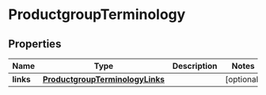

# ProductgroupTerminology


## Properties

| Name | Type | Description | Notes |
|------------ | ------------- | ------------- | -------------|
|**links** | [**ProductgroupTerminologyLinks**](ProductgroupTerminologyLinks.md) |  |  [optional] |



